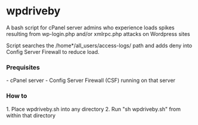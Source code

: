 # wpdriveby
A bash script for cPanel server admins who experience loads spikes resulting from wp-login.php and/or xmlrpc.php attacks on Wordpress sites<br />

Script searches the /home*/all_users/access-logs/ path and adds deny into Config Server Firewall to reduce load.

<h3>Prequisites</h3>
- cPanel server
- Config Server Firewall (CSF) running on that server

<h3>How to</h3>
1. Place wpdriveby.sh into any directory 
2. Run "sh wpdriveby.sh" from within that directory
